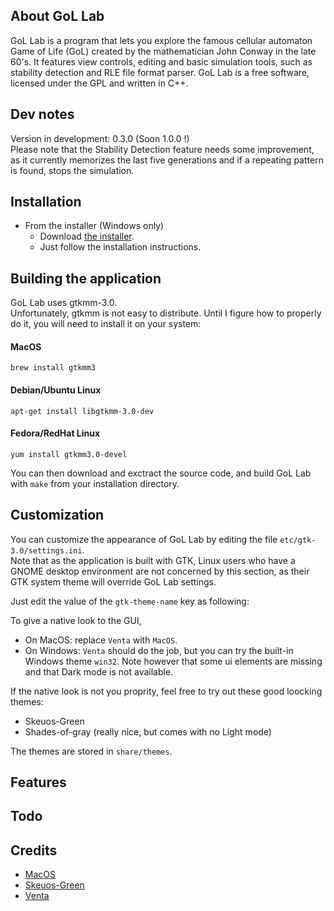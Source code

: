 
## About GoL Lab

GoL Lab is a program that lets you explore the famous cellular automaton Game of Life (GoL) created by the mathematician John Conway in the late 60's. It features view controls, editing and basic simulation tools, such as stability detection and RLE file format parser. GoL Lab is a free software, licensed under the GPL and written in C++.  

## Dev notes

Version in development: 0.3.0 (Soon 1.0.0 !)  
Please note that the Stability Detection feature needs some improvement, as it currently memorizes the last five generations and if a repeating pattern is found, stops the simulation.  

## Installation

* From the installer (Windows only)  
  - Download [the installer](https://github.com/clacassa/GoL-Lab/releases).  
  - Just follow the installation instructions.  

## Building the application

GoL Lab uses gtkmm-3.0.    
Unfortunately, gtkmm is not easy to distribute. Until I figure how to properly do it, you will need to install it on your system:  

#### MacOS  

    brew install gtkmm3  
    
#### Debian/Ubuntu Linux  

    apt-get install libgtkmm-3.0-dev  
    
#### Fedora/RedHat Linux  

    yum install gtkmm3.0-devel  
    
You can then download and exctract the source code, and build GoL Lab with `make` from your installation directory.  

## Customization

You can customize the appearance of GoL Lab by editing the file `etc/gtk-3.0/settings.ini`.  
Note that as the application is built with GTK, Linux users who have a GNOME desktop environment are not concerned by this section, as their GTK system theme will override GoL Lab settings.  
  
Just edit the value of the `gtk-theme-name` key as following: 
  
To give a native look to the GUI,  
- On MacOS: replace `Venta` with `MacOS`.  
- On Windows:  `Venta` should do the job, but you can try the built-in Windows theme `win32`. Note however that some ui elements are missing and that Dark mode is not available.   

If the native look is not you proprity, feel free to try out these good loocking themes:  
- Skeuos-Green
- Shades-of-gray  (really nice, but comes with no Light mode)  

The themes are stored in `share/themes`.  

## Features

## Todo

## Credits

- [MacOS](https://github.com/B00merang-Project/macOS)  
- [Skeuos-Green](https://github.com/daniruiz/skeuos-gtk)  
- [Venta](https://www.gnome-look.org/p/1386774)  
